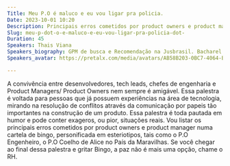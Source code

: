 ```yaml
---
Title: Meu P.O é maluco e eu vou ligar pra policia.
Date: 2023-10-01 10:20
Description: Principais erros cometidos por product owners e product manager numa cartela de bingo, personificada em esteriotipos. Se você chegar ao final dessa palestra e gritar Bingo, a paz não é mais uma opção.
Slug: meu-p-dot-o-e-maluco-e-eu-vou-ligar-pra-policia-dot-
Duration: 45
Speakers: Thais Viana
Speakers_biography: GPM de busca e Recomendação na Jusbrasil. Bacharel em Ciência da Computação pela UFRJ, mestre em Modelos e Arquiteturas em Sistemas Inteligentes pelo PPGI/UFRJ e entusiasta de comunidades de software.
Speakers_avatar: https://pretalx.com/media/avatars/AB58B203-0BC7-4064-B55A-6984C05C862C_nE50NjN.png

---
```


A convivência entre desenvolvedores, tech leads, chefes de engenharia e Product Managers/ Product Owners nem sempre é amigável. Essa palestra é voltada para pessoas que já possuem experiências na área de tecnologia, mirando na resolução de conflitos através da comunicação por papeis tão importantes na construção de um produto.
Essa palestra é toda pautada em humor e pode conter exageros, ou pior, situações reais. Vou listar os principais erros cometidos por product owners e product manager numa cartela de bingo, personificada em esteriotipos, tais como o P.O Engenheiro, o P.O Coelho de Alice no País da Maravilhas. Se você chegar ao final dessa palestra e gritar Bingo, a paz não é mais uma opção, chame o RH.